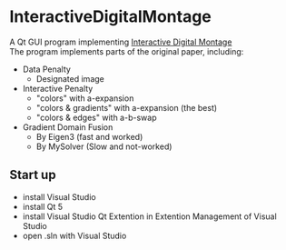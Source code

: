 # InteractiveDigitalMontage
A Qt GUI program implementing [Interactive Digital Montage](http://grail.cs.washington.edu/projects/photomontage/)<br>
The program implements parts of the original paper, including:
- Data Penalty
  - Designated image
- Interactive Penalty
  - "colors" with a-expansion
  - "colors & gradients" with a-expansion (the best)
  - "colors & edges"  with a-b-swap
- Gradient Domain Fusion
  - By Eigen3 (fast and worked)
  - By MySolver (Slow and not-worked)

## Start up

* install Visual Studio
* install Qt 5
* install Visual Studio Qt Extention in Extention Management of Visual Studio
* open .sln with Visual Studio
